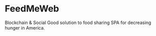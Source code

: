 # FeedMeWeb
Blockchain &amp; Social Good solution to food sharing SPA for decreasing hunger in America.  
